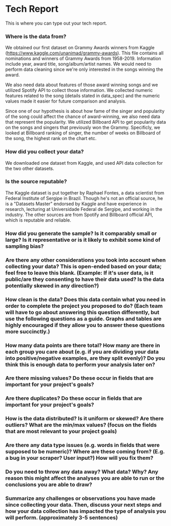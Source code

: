 # Tech Report
This is where you can type out your tech report.

### Where is the data from?

We obtained our first dataset on Grammy Awards winners from Kaggle (https://www.kaggle.com/unanimad/grammy-awards). This file contains all nominations and winners of Grammy Awards from 1958-2019. Information include year, award title, song/album/artist names. We would need to perform data cleaning since we're only interested in the songs winning the award.

We also need data about features of those award winning songs and we utilized Spotify API to collect those information. We collected numeric features related to the song (details stated in data_spec) and the numeric values made it easier for future comparison and analysis.

Since one of our hypothesis is about how fame of the singer and popularity of the song could affect the chance of award-winning, we also need data that represent the popularity. We utilized Billboard API to get popularity data on the songs and singers that previously won the Grammy. Specificly, we looked at Billboard ranking of singer, the number of weeks on Billboard of the song, the highest rank on the chart etc. 


### How did you collect your data?

We downloaded one dataset from Kaggle, and used API data collection for the two other datasets.

### Is the source reputable?

The Kaggle dataset is put together by Raphael Fontes, a data scientist from Federal Institute of Sergipe in Brazil. Though he's not an official source, he is a "Datasets Master" endorsed by Kaggle and have experience in research, lecturing at Universidade Federal de Sergipe, and working in the industry.
The other sources are from Spotify and Billboard official API, which is reputable and reliable. 

### How did you generate the sample? Is it comparably small or large? Is it representative or is it likely to exhibit some kind of sampling bias?



### Are there any other considerations you took into account when collecting your data? This is open-ended based on your data; feel free to leave this blank. (Example: If it's user data, is it public/are they consenting to have their data used? Is the data potentially skewed in any direction?)


### How clean is the data? Does this data contain what you need in order to complete the project you proposed to do? (Each team will have to go about answering this question differently, but use the following questions as a guide. Graphs and tables are highly encouraged if they allow you to answer these questions more succinctly.)


### How many data points are there total? How many are there in each group you care about (e.g. if you are dividing your data into positive/negative examples, are they split evenly)? Do you think this is enough data to perform your analysis later on?


### Are there missing values? Do these occur in fields that are important for your project's goals?


### Are there duplicates? Do these occur in fields that are important for your project's goals?


### How is the data distributed? Is it uniform or skewed? Are there outliers? What are the min/max values? (focus on the fields that are most relevant to your project goals)

### Are there any data type issues (e.g. words in fields that were supposed to be numeric)? Where are these coming from? (E.g. a bug in your scraper? User input?) How will you fix them?


### Do you need to throw any data away? What data? Why? Any reason this might affect the analyses you are able to run or the conclusions you are able to draw?


### Summarize any challenges or observations you have made since collecting your data. Then, discuss your next steps and how your data collection has impacted the type of analysis you will perform. (approximately 3-5 sentences)

